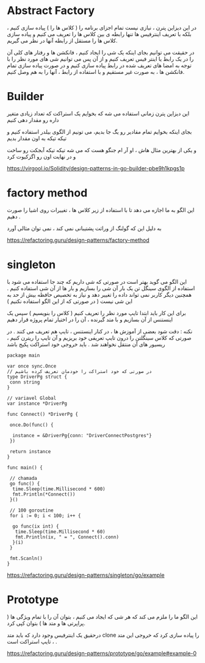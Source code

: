 # Abstract Factory

در این دیزاین پترن ، نیازی نیست تمام اجزای برنامه را ( کلاس ها را ) پیاده سازی کنیم ، بلکه با تعریف اینترفیس ها تنها رابطه ی بین کلاس ها را تعریف می کنیم و پیاده سازی کلاس ها را مستقل از رابطه آنها در نظر می گیریم. 

در حقیقت می توانیم بجای اینکه یک شی را ایجاد کنیم ، فانکشن ها و رفتار های کلی آن را در یک رابط یا اینتر فیس تعریف کنیم و از آن پس می توانیم شی های مورد نظر را با توجه به امضا های تعریف شده در رابط پیاده سازی کنیم و در صورت پیاده سازی تمام فانکشن ها ، به صورت غیر مستقیم و با استفاده از رابط ، آنها را به هم وصل کنیم. 


# Builder

این دیزاین پترن زمانی استفاده می شه که بخوایم یک استراکت که تعداد زیادی متغیر داره رو مقدار دهی کنیم

بجای اینکه بخوایم تمام مقادیر رو یگ جا بدیم، می تونیم از الگوی بیلدر استفاده کنیم و تیکه تیکه به اون مقدار بدیم

و یکی از بهترین مثال هاش ، او آر ام جنگو هست که می شه تیکه تیکه آبجکت رو ساخت و در نهایت اون رو اگزکیوت کرد

https://virgool.io/Solidity/design-patterns-in-go-builder-pbe9h1kpgs1p

# factory method

 این الگو به ما اجازه می دهد تا با استفاده از زیر کلاس ها ، تغییرات روی اشیا را صورت دهیم .
 
 به دلیل این که گولنگ از وراثت پشتیبانی نمی کند ، نمی توان مثالی آورد

https://refactoring.guru/design-patterns/factory-method


# singleton

این الگو می گوید بهتر است در صورتی که شی داریم که چند جا استفاده می شود با استفاده از الگوی سینگل تن یک بار آن شی را بسازیم و بار ها از آن شی استفاده کنیم .
همچنین دیگر کاربر نمی تواند داده را تغییر دهد و نیاز به تخصیص حافظه بیش از حد به این شی نیست ( در صورتی که از این الگو استفاده نکنیم )

برای این کار باید ابتدا تایپ مورد نظر را تعریف کنیم ( کلاس را بنویسیم ) سپس یک اینستنس از آن بسازیم و با متد گیرنده ، آن را در اختیار تمام پروژه قرار دهیم
    
نکنه : دقت شود بعضی از آموزش ها ، در کنار اینستنس ، تایپ هم تعریف می کنند . در صورتی که کلاس سینگلتن را درون تایپ تعریفی خود بریزیم و آن تایپ را ریترن کنیم ، ریسیور های آن منتقل نخواهند شد . باید خروجی خود استراکت پکیج باشد
    
    
    package main

    var once sync.Once
    // در صورتی که خود استراکت را خودمان تعریف کرده باشیم 
    type DriverPg struct {
     conn string
    }

    // variavel Global
    var instance *DriverPg

    func Connect() *DriverPg {

     once.Do(func() {

      instance = &DriverPg{conn: "DriverConnectPostgres"}
     })

     return instance
    }

    func main() {

     // chamada
     go func() {
      time.Sleep(time.Millisecond * 600)
      fmt.Println(*Connect())
     }()

     // 100 goroutine
     for i := 0; i < 100; i++ {

      go func(ix int) {
       time.Sleep(time.Millisecond * 60)
       fmt.Println(ix, " = ", Connect().conn)
      }(i)
     }

     fmt.Scanln()
    }


https://refactoring.guru/design-patterns/singleton/go/example

# Prototype

این الگو ما را ملزم می کند که هر شی که ایجاد می کنیم ، بتوان آن را با تمام ویژگی ها ( پراپرتی ها و متد ها ) بتوان کپی کرد.

درحقیق یک اینترفیس وجود دارد که باید متد  clone را پیاده سازی کرد که خروجی این متد ، تایپ استراکت است .

https://refactoring.guru/design-patterns/prototype/go/example#example-0
